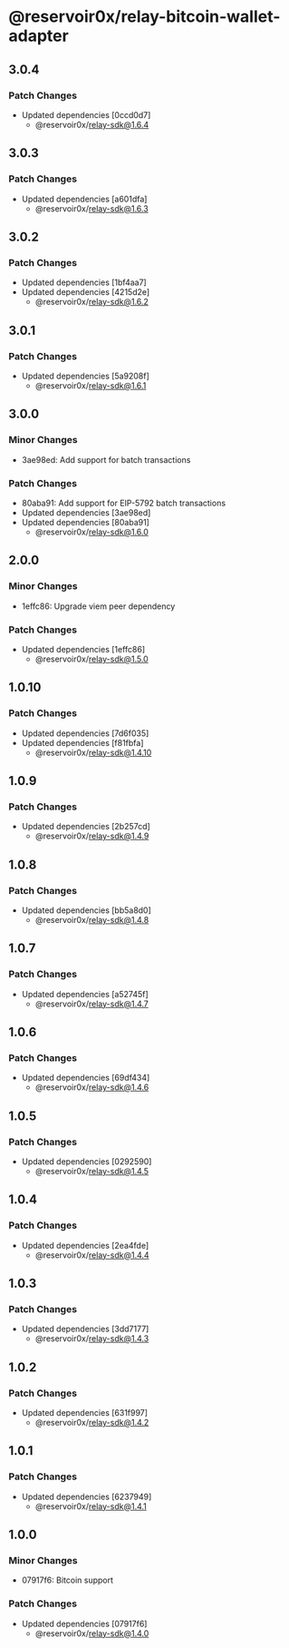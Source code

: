 # @reservoir0x/relay-bitcoin-wallet-adapter

## 3.0.4

### Patch Changes

- Updated dependencies [0ccd0d7]
  - @reservoir0x/relay-sdk@1.6.4

## 3.0.3

### Patch Changes

- Updated dependencies [a601dfa]
  - @reservoir0x/relay-sdk@1.6.3

## 3.0.2

### Patch Changes

- Updated dependencies [1bf4aa7]
- Updated dependencies [4215d2e]
  - @reservoir0x/relay-sdk@1.6.2

## 3.0.1

### Patch Changes

- Updated dependencies [5a9208f]
  - @reservoir0x/relay-sdk@1.6.1

## 3.0.0

### Minor Changes

- 3ae98ed: Add support for batch transactions

### Patch Changes

- 80aba91: Add support for EIP-5792 batch transactions
- Updated dependencies [3ae98ed]
- Updated dependencies [80aba91]
  - @reservoir0x/relay-sdk@1.6.0

## 2.0.0

### Minor Changes

- 1effc86: Upgrade viem peer dependency

### Patch Changes

- Updated dependencies [1effc86]
  - @reservoir0x/relay-sdk@1.5.0

## 1.0.10

### Patch Changes

- Updated dependencies [7d6f035]
- Updated dependencies [f81fbfa]
  - @reservoir0x/relay-sdk@1.4.10

## 1.0.9

### Patch Changes

- Updated dependencies [2b257cd]
  - @reservoir0x/relay-sdk@1.4.9

## 1.0.8

### Patch Changes

- Updated dependencies [bb5a8d0]
  - @reservoir0x/relay-sdk@1.4.8

## 1.0.7

### Patch Changes

- Updated dependencies [a52745f]
  - @reservoir0x/relay-sdk@1.4.7

## 1.0.6

### Patch Changes

- Updated dependencies [69df434]
  - @reservoir0x/relay-sdk@1.4.6

## 1.0.5

### Patch Changes

- Updated dependencies [0292590]
  - @reservoir0x/relay-sdk@1.4.5

## 1.0.4

### Patch Changes

- Updated dependencies [2ea4fde]
  - @reservoir0x/relay-sdk@1.4.4

## 1.0.3

### Patch Changes

- Updated dependencies [3dd7177]
  - @reservoir0x/relay-sdk@1.4.3

## 1.0.2

### Patch Changes

- Updated dependencies [631f997]
  - @reservoir0x/relay-sdk@1.4.2

## 1.0.1

### Patch Changes

- Updated dependencies [6237949]
  - @reservoir0x/relay-sdk@1.4.1

## 1.0.0

### Minor Changes

- 07917f6: Bitcoin support

### Patch Changes

- Updated dependencies [07917f6]
  - @reservoir0x/relay-sdk@1.4.0
